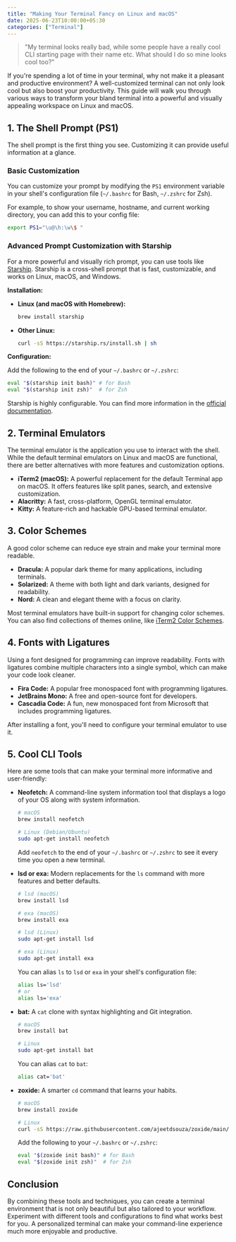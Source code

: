 ```yaml
---
title: "Making Your Terminal Fancy on Linux and macOS"
date: 2025-06-23T10:00:00+05:30
categories: ["Terminal"]
---
```


> "My terminal looks really bad, while some people have a really cool CLI starting page with their name etc. What should I do so mine looks cool too?"

If you're spending a lot of time in your terminal, why not make it a pleasant and productive environment? A well-customized terminal can not only look cool but also boost your productivity. This guide will walk you through various ways to transform your bland terminal into a powerful and visually appealing workspace on Linux and macOS.

## 1. The Shell Prompt (PS1)

The shell prompt is the first thing you see. Customizing it can provide useful information at a glance.

### Basic Customization

You can customize your prompt by modifying the `PS1` environment variable in your shell's configuration file (`~/.bashrc` for Bash, `~/.zshrc` for Zsh).

For example, to show your username, hostname, and current working directory, you can add this to your config file:

```bash
export PS1="\u@\h:\w\$ "
```

### Advanced Prompt Customization with Starship

For a more powerful and visually rich prompt, you can use tools like [Starship](https://starship.rs/). Starship is a cross-shell prompt that is fast, customizable, and works on Linux, macOS, and Windows.

**Installation:**

*   **Linux (and macOS with Homebrew):**
    ```bash
    brew install starship
    ```
*   **Other Linux:**
    ```bash
    curl -sS https://starship.rs/install.sh | sh
    ```

**Configuration:**

Add the following to the end of your `~/.bashrc` or `~/.zshrc`:

```bash
eval "$(starship init bash)" # for Bash
eval "$(starship init zsh)"  # for Zsh
```

Starship is highly configurable. You can find more information in the [official documentation](https://starship.rs/config/).

## 2. Terminal Emulators

The terminal emulator is the application you use to interact with the shell. While the default terminal emulators on Linux and macOS are functional, there are better alternatives with more features and customization options.

*   **iTerm2 (macOS):** A powerful replacement for the default Terminal app on macOS. It offers features like split panes, search, and extensive customization.
*   **Alacritty:** A fast, cross-platform, OpenGL terminal emulator.
*   **Kitty:** A feature-rich and hackable GPU-based terminal emulator.

## 3. Color Schemes

A good color scheme can reduce eye strain and make your terminal more readable.

*   **Dracula:** A popular dark theme for many applications, including terminals.
*   **Solarized:** A theme with both light and dark variants, designed for readability.
*   **Nord:** A clean and elegant theme with a focus on clarity.

Most terminal emulators have built-in support for changing color schemes. You can also find collections of themes online, like [iTerm2 Color Schemes](https://iterm2colorschemes.com/).

## 4. Fonts with Ligatures

Using a font designed for programming can improve readability. Fonts with ligatures combine multiple characters into a single symbol, which can make your code look cleaner.

*   **Fira Code:** A popular free monospaced font with programming ligatures.
*   **JetBrains Mono:** A free and open-source font for developers.
*   **Cascadia Code:** A fun, new monospaced font from Microsoft that includes programming ligatures.

After installing a font, you'll need to configure your terminal emulator to use it.

## 5. Cool CLI Tools

Here are some tools that can make your terminal more informative and user-friendly:

*   **Neofetch:** A command-line system information tool that displays a logo of your OS along with system information.

    ```bash
    # macOS
    brew install neofetch

    # Linux (Debian/Ubuntu)
    sudo apt-get install neofetch
    ```
    Add `neofetch` to the end of your `~/.bashrc` or `~/.zshrc` to see it every time you open a new terminal.

*   **lsd or exa:** Modern replacements for the `ls` command with more features and better defaults.

    ```bash
    # lsd (macOS)
    brew install lsd

    # exa (macOS)
    brew install exa

    # lsd (Linux)
    sudo apt-get install lsd

    # exa (Linux)
    sudo apt-get install exa
    ```
    You can alias `ls` to `lsd` or `exa` in your shell's configuration file:
    ```bash
    alias ls='lsd'
    # or
    alias ls='exa'
    ```

*   **bat:** A `cat` clone with syntax highlighting and Git integration.

    ```bash
    # macOS
    brew install bat

    # Linux
    sudo apt-get install bat
    ```
    You can alias `cat` to `bat`:
    ```bash
    alias cat='bat'
    ```

*   **zoxide:** A smarter `cd` command that learns your habits.

    ```bash
    # macOS
    brew install zoxide

    # Linux
    curl -sS https://raw.githubusercontent.com/ajeetdsouza/zoxide/main/install.sh | bash
    ```
    Add the following to your `~/.bashrc` or `~/.zshrc`:
    ```bash
    eval "$(zoxide init bash)" # for Bash
    eval "$(zoxide init zsh)"  # for Zsh
    ```

## Conclusion

By combining these tools and techniques, you can create a terminal environment that is not only beautiful but also tailored to your workflow. Experiment with different tools and configurations to find what works best for you. A personalized terminal can make your command-line experience much more enjoyable and productive.
